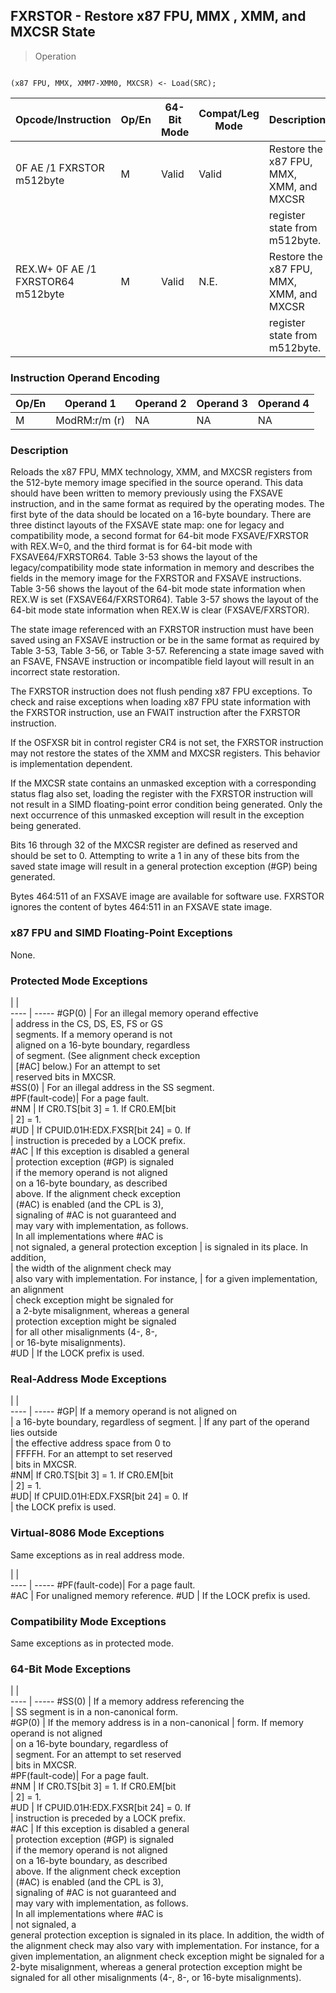 ## FXRSTOR - Restore x87 FPU, MMX , XMM, and MXCSR State

> Operation
``` slim

(x87 FPU, MMX, XMM7-XMM0, MXCSR) <- Load(SRC);

```

 Opcode/Instruction                | Op/En| 64-Bit Mode| Compat/Leg Mode| Description                             
 ---  | --- | --- | --- | ---
 0F AE /1 FXRSTOR m512byte         | M    | Valid      | Valid          | Restore the x87 FPU, MMX, XMM, and MXCSR
                                   |      |            |                | register state from m512byte.           
 REX.W+ 0F AE /1 FXRSTOR64 m512byte| M    | Valid      | N.E.           | Restore the x87 FPU, MMX, XMM, and MXCSR
                                   |      |            |                | register state from m512byte.           

### Instruction Operand Encoding
 Op/En| Operand 1    | Operand 2| Operand 3| Operand 4
 ---  | --- | --- | --- | ---
 M    | ModRM:r/m (r)| NA       | NA       | NA       

### Description
Reloads the x87 FPU, MMX technology, XMM, and MXCSR registers from the 512-byte
memory image specified in the source operand. This data should have been written
to memory previously using the FXSAVE instruction, and in the same format as
required by the operating modes. The first byte of the data should be located
on a 16-byte boundary. There are three distinct layouts of the FXSAVE state
map: one for legacy and compatibility mode, a second format for 64-bit mode
FXSAVE/FXRSTOR with REX.W=0, and the third format is for 64-bit mode with FXSAVE64/FXRSTOR64.
Table 3-53 shows the layout of the legacy/compatibility mode state information
in memory and describes the fields in the memory image for the FXRSTOR and FXSAVE
instructions. Table 3-56 shows the layout of the 64-bit mode state information
when REX.W is set (FXSAVE64/FXRSTOR64). Table 3-57 shows the layout of the 64-bit
mode state information when REX.W is clear (FXSAVE/FXRSTOR).

The state image referenced with an FXRSTOR instruction must have been saved
using an FXSAVE instruction or be in the same format as required by Table 3-53,
Table 3-56, or Table 3-57. Referencing a state image saved with an FSAVE, FNSAVE
instruction or incompatible field layout will result in an incorrect state restoration.

The FXRSTOR instruction does not flush pending x87 FPU exceptions. To check
and raise exceptions when loading x87 FPU state information with the FXRSTOR
instruction, use an FWAIT instruction after the FXRSTOR instruction.

If the OSFXSR bit in control register CR4 is not set, the FXRSTOR instruction
may not restore the states of the XMM and MXCSR registers. This behavior is
implementation dependent.

If the MXCSR state contains an unmasked exception with a corresponding status
flag also set, loading the register with the FXRSTOR instruction will not result
in a SIMD floating-point error condition being generated. Only the next occurrence
of this unmasked exception will result in the exception being generated.

Bits 16 through 32 of the MXCSR register are defined as reserved and should
be set to 0. Attempting to write a 1 in any of these bits from the saved state
image will result in a general protection exception (#GP) being generated.

Bytes 464:511 of an FXSAVE image are available for software use. FXRSTOR ignores
the content of bytes 464:511 in an FXSAVE state image.



### x87 FPU and SIMD Floating-Point Exceptions
None.


### Protected Mode Exceptions
   | |  
---- | -----
 #GP(0)         | For an illegal memory operand effective     
                | address in the CS, DS, ES, FS or GS         
                | segments. If a memory operand is not        
                | aligned on a 16-byte boundary, regardless   
                | of segment. (See alignment check exception  
                | [#AC] below.) For an attempt to set         
                | reserved bits in MXCSR.                     
 #SS(0)         | For an illegal address in the SS segment.   
 #PF(fault-code)| For a page fault.                           
 #NM            | If CR0.TS[bit 3] = 1. If CR0.EM[bit         
                | 2] = 1.                                     
 #UD            | If CPUID.01H:EDX.FXSR[bit 24] = 0. If       
                | instruction is preceded by a LOCK prefix.   
 #AC            | If this exception is disabled a general     
                | protection exception (#GP) is signaled      
                | if the memory operand is not aligned        
                | on a 16-byte boundary, as described         
                | above. If the alignment check exception     
                | (#AC) is enabled (and the CPL is 3),        
                | signaling of #AC is not guaranteed and      
                | may vary with implementation, as follows.   
                | In all implementations where #AC is         
                | not signaled, a general protection exception
                | is signaled in its place. In addition,      
                | the width of the alignment check may        
                | also vary with implementation. For instance,
                | for a given implementation, an alignment    
                | check exception might be signaled for       
                | a 2-byte misalignment, whereas a general    
                | protection exception might be signaled      
                | for all other misalignments (4-, 8-,        
                | or 16-byte misalignments).                  
 #UD            | If the LOCK prefix is used.                 

### Real-Address Mode Exceptions
   | |  
---- | -----
 #GP| If a memory operand is not aligned on     
    | a 16-byte boundary, regardless of segment.
    | If any part of the operand lies outside   
    | the effective address space from 0 to     
    | FFFFH. For an attempt to set reserved     
    | bits in MXCSR.                            
 #NM| If CR0.TS[bit 3] = 1. If CR0.EM[bit       
    | 2] = 1.                                   
 #UD| If CPUID.01H:EDX.FXSR[bit 24] = 0. If     
    | the LOCK prefix is used.                  

### Virtual-8086 Mode Exceptions
Same exceptions as in real address mode.

   | |  
---- | -----
 #PF(fault-code)| For a page fault.              
 #AC            | For unaligned memory reference.
 #UD            | If the LOCK prefix is used.    

### Compatibility Mode Exceptions
Same exceptions as in protected mode.


### 64-Bit Mode Exceptions
   | |  
---- | -----
 #SS(0)         | If a memory address referencing the        
                | SS segment is in a non-canonical form.     
 #GP(0)         | If the memory address is in a non-canonical
                | form. If memory operand is not aligned     
                | on a 16-byte boundary, regardless of       
                | segment. For an attempt to set reserved    
                | bits in MXCSR.                             
 #PF(fault-code)| For a page fault.                          
 #NM            | If CR0.TS[bit 3] = 1. If CR0.EM[bit        
                | 2] = 1.                                    
 #UD            | If CPUID.01H:EDX.FXSR[bit 24] = 0. If      
                | instruction is preceded by a LOCK prefix.  
 #AC            | If this exception is disabled a general    
                | protection exception (#GP) is signaled     
                | if the memory operand is not aligned       
                | on a 16-byte boundary, as described        
                | above. If the alignment check exception    
                | (#AC) is enabled (and the CPL is 3),       
                | signaling of #AC is not guaranteed and     
                | may vary with implementation, as follows.  
                | In all implementations where #AC is        
                | not signaled, a                            
general protection exception is signaled in its place. In addition, the width
of the alignment check may also vary with implementation. For instance, for
a given implementation, an alignment check exception might be signaled for a
2-byte misalignment, whereas a general protection exception might be signaled
for all other misalignments (4-, 8-, or 16-byte misalignments).
